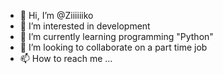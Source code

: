 - 👋 Hi, I’m @Ziiiiiiko
- 👀 I’m interested in development
- 🌱 I’m currently learning programming "Python"
- 💞️ I’m looking to collaborate on a part time job
- 📫 How to reach me ...

<!---
Ziiiiiiko/Ziiiiiiko is a ✨ special ✨ repository because its `README.md` (this file) appears on your GitHub profile.
You can click the Preview link to take a look at your changes.
--->
